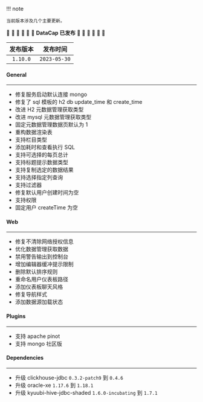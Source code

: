 !!! note

    当前版本涉及几个主要更新。

:tada: :tada: :tada: :tada: :tada: :tada: **DataCap 已发布** :tada: :tada: :tada: :tada: :tada: :tada:

|   发布版本   |     发布时间     |
|:--------:|:------------:|
| `1.10.0` | `2023-05-30` |

#### General

---

- 修复服务启动默认连接 mongo
- 修复了 sql 模板的 h2 db update_time 和 create_time
- 改进 H2 元数据管理获取类型
- 改进 mysql 元数据管理获取类型
- 固定元数据管理数据页默认为 1
- 重构数据渲染表
- 支持栏目类型
- 添加耗时和查看执行 SQL
- 支持可选择的每页总计
- 支持标题提示数据类型
- 支持复制选定的数据结果
- 支持选择指定列查询
- 支持过滤器
- 修复默认用户创建时间为空
- 支持权限
- 固定用户 createTime 为空

#### Web

---

- 修复不清除网络授权信息
- 优化数据管理获取数据
- 禁用警告输出到控制台
- 增加编辑器缓冲提示限制
- 删除默认排序规则
- 重命名用户仪表板路径
- 添加仪表板聊天风格
- 修复导航样式
- 添加数据源加载状态

#### Plugins

---

- 支持 apache pinot
- 支持 mongo 社区版

#### Dependencies

---

- 升级 clickhouse-jdbc `0.3.2-patch9` 到 `0.4.6`
- 升级 oracle-xe `1.17.6` 到 `1.18.1`
- 升级 kyuubi-hive-jdbc-shaded `1.6.0-incubating` 到 `1.7.1`
